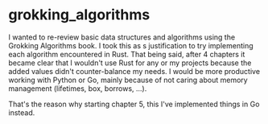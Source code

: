 # grokking_algorithms

I wanted to re-review basic data structures and algorithms using the Grokking Algorithms book.
I took this as s justification to try implementing each algorithm encountered in Rust.
That being said, after 4 chapters it became clear that I wouldn't use Rust for any or my projects because the added values didn't counter-balance my needs.
I would be more productive working with Python or Go, mainly because of not caring about memory management (lifetimes, box, borrows, ...).

That's the reason why starting chapter 5, this I've implemented things in Go instead.